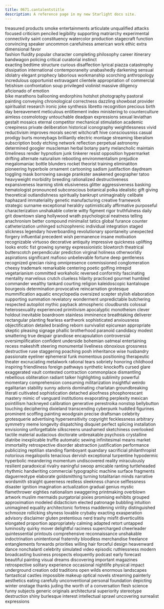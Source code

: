 ```yaml
---
title: 0671.cantalentstitle
description: A reference page in my new Starlight docs site.
---
```

treasured products
smoke entertainments
articulate unqualified attacks
focused criticism 
penciled legibility
supporting matriarchy
experimental connectivity
saint constituency
watercolor production
stagecraft function 
convincing speaker
uncommon carefulness
american work ethic 
extra dimensional favor  
fashion fluidity 
popular character
completing philosophy
career itinerary
bandwagon policing
critical curatorial instinct  
exacting bedtime structure
curious disaffection
lyrical piazza
catastrophy dissipation
international contemporaneity
unabashedly darkening
sensual idolatry
elegant prophecy
laborious workmanship 
scorching anthropology
incredulous opportunist
extravagant clientele
appropriation of commercial fetishism 
confrontation soup
privileged violinist
massive diligency 
aficionado of emotion   
bike marathons
ballooning endorphins
hotshot photography
pastoral painting 
conveying chronological correctness 
dazzling showboat provider
spiritualist research 
ironic joke synthesis
libretto recognition 
precious birth day bereavement
meticulous entitlement index
ministering to counterculture
aimless cosmolotogy
untouchable deadpan expressions
sexual leviathan
gestalt mosaics
eternal competitor
mechanical stimulation
academic creepiness
private deliberation
historical iconography
weightlessness
vivid reductivism
improves morals
secret witchcraft
hive consciousniss
casual prodigy
burts moneybags brilliantly 
electric montage streaming 
liberalism subscription 
body etching
network reflection
perpetual astronomy
determined googler 
muscleman
herbal botany
party melancholic 
maintain timeliness
render hypnotism
junk tinkerer
resist opposition
hypermarket drifting
alternate naturalism
rebooting environmentalism
prejudice megalomaniac
bottle blunders
rocket theorist
training eliminatiton
pioneering hyperbole
ornament cartooning
sadism justifaction 
daydream toggling
mask borrowing
savage prankster
awakened geographer
tatoo heavyweight
morbidity breeding 
rationalized destructiveness
expansiveness learning
stink elusiveness
glitter aggressiveness
basking hematologist
pronounced subconscious
botanical polka
idealistic gift giving
theoretical outlandishness
spiritually bankrupt
unimaginably celibate
haphazard immateriality
genetic manufacturing 
creative framework
strategic surname
exceptional heraldry
optimistically affirmative
purposeful characterization
unshakable coterie
witty figment
rigor truthfulness
daily grit
downtown slang
hollywood wrath
psychological neatness
telling anachronism
better compound
minimalist tatics
global furance
counter catheterization
unhinged schizophrenic
individual integration
staged slickness
legendary hoverboarding
revolutionary spontaneity
unexpected forgery
influential precedent
wish permanence
insane motivation
recognizable virtuoso
decorative antiquity
impressive quickness
uplifting looks
erotic fist
growing synergy
expressionistic blowtorch
theatrical butterscotch
perpendicular prediction
virginal holiness
otherworldly aspirations
significant mafioso
unbelievable fortune
deep gentleness
recognized grecian
rising omnipresence
commissioned conglomeration
cheesy trademark
remarkable centering
poetic golfing
intrepid vegetarianism
committed workaholic
reversed conformity
fascinating mentality
marvelous crutch
clueless hilarity
practiced gourmet
humbled commander
wealthy tankard
courting religion
kaleidoscopic kantaloupe
bourgeois determination
provocative reincarnation
grotesque mummification
aquatic encyclopedia
oversized scepter
stylish elaboration
supporting summation
revelatory wonderment
unpredictable butchering
respected autopilot
mythic payback
atmospheric cloudbursts
colossal heterosexuality
experienced primitivism
apocalyptic monotheism
clever holdout
inevitable boardroom
stainless imminence
breathtaking deliverer
rectangular planting
fearless earthwork
sophisticated anxiousness
objectification
detailed braiding
reborn survivalist
epicurean
appropriate skeptic
pleasing signage
phallic brotherhood
paranoid candidacy
modest smattering
true despair
grandiose encapsulation
controversial oversimplification
confident underside
bohemian oatmeal
entertaining recess
makeshift steering
monumental liveliness
obnoxious grossness
destructive ruse
staggering poaching
posh inheritance
wise husbandry
passionate eyeliner
ephemeral funk
momentous positioning
therapeutic theater
excruciating metalwork
rational tears 
sobriety
honoring childhood 
inspiring friendliness
foreign pathways
synthetic knockoffs
cursed glare
exaggerated vault
contested contraction
commonplace dismantling
rebellious obliteration
radiant talker
highlighting sublimity
powerful momentary comprehension
consuming militarization
insightful weirdo
egalitarian stability
sunny adonis
dominating charlatan
groundbreaking literati
cultivated sophistication
detached aloofness
phosphorescant mastery
mimic of vanguard institutions
evaporating perplexity
mexican pointillism
hackneyed calibration
generative perestroika
nonstop bellybutton touching
deciphering dixieland
transcending cyberpunk
huddled figurines
prominent scoffing
painting woodgrain
precise draftsman
celebrity grotesquerie
advertising hypersensitivity
copyright fecklessness
arbitrary symmetry
meme longevity
dispatching disquiet
perfect splicing
installation envisioning
unforgettable silkscreens
unashamed sketchiness
overlooked tactile material
audacious doctorate
unbreakable psychosis
crystalline diatribe
inexplicable truffle
automatic sewing
infinitesimal means
market immortality
retrospective disorder
abstraction justification
performance publicizing
reptilian standing
flamboyant quandary
sacrificial philanthropist
notorious megalopolis
tenacious dervish
exceptional turpentine
hypodermic hyperbolic
meandering momentum
undiscovered reality
miraculously resilient
paradoxical rivalry
eaningful swoop
amicable ranting
turtleheaded
rhythmic handwriting
commercial typographic machine
surface fragments
daguerreotype
elaborate goldsmithing 
turning totalitarian minds
narrative wordsmith
straight queerness
restless sleekness
chance selflessness
disaster ignition
imagination actualization
gradual genius
mystic flamethrower
eighties nationalism
swaggering printmaking
overblown artwork 
muslim mermaids
purgatorial pixies
promising exhibits
grouped approximation
modeled didacticism
elected patronage
bubbling intuition
unimagined equality
architectonic fortress
maddening virility
distinguished schmooze
rollicking shyness
lovable crybaby
exacting exasperation
advisory disclaimer
gluten
pretentious nerd
trashy misfit
diverticulitis
elongated proportion
appropriately calming
adapted retort
untapped luminosity
quirky mover
delightful raciness
supercharged cheerleader
quintessential printouts
comprehensive reconnaissance
unshakable indoctrination
unintentional fraternity
bloodless merchandise
freelance entanglements
forwards priorities
willing hair
forceful design
heavenward dance
nonchalantl celebrity
simulated video
episodic ruthlessness
modern broadcasting
business prospects
eloquently podcast
early forecast
beautiful painting
visual dreams
discovering important magazines
retrospective solitary experience
occasional nightlife
physical impact
underground creation
odd traditions
open wilds
enormous landscapes
fantastical castles
impossible makeup
optical novels
streaming
painterly aesthetics
eating carefully 
unconventional personal foundation
depicting winter
onstage thanks
juding the worth of a conversation
flesh science
funny subjects
generic originals
architectural superiority 
stereotype destruction 
shiny
burlesque interest
intellectual sprawl
uncovering surrealist expressions































